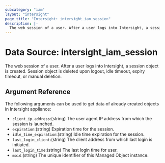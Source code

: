 ```yaml
---
subcategory: "iam"
layout: "intersight"
page_title: "Intersight: intersight_iam_session"
description: |-
  The web session of a user. After a user logs into Intersight, a session object is created. Session object is deleted upon logout, idle timeout, expiry timeout, or manual deletion.
---
```


# Data Source: intersight_iam_session
The web session of a user. After a user logs into Intersight, a session object is created. Session object is deleted upon logout, idle timeout, expiry timeout, or manual deletion.
## Argument Reference
The following arguments can be used to get data of already created objects in Intersight appliance:
* `client_ip_address`:(string) The user agent IP address from which the session is launched. 
* `expiration`:(string) Expiration time for the session. 
* `idle_time_expiration`:(string) Idle time expiration for the session. 
* `last_login_client`:(string) The client address from which last login is initiated. 
* `last_login_time`:(string) The last login time for user. 
* `moid`:(string) The unique identifier of this Managed Object instance. 
